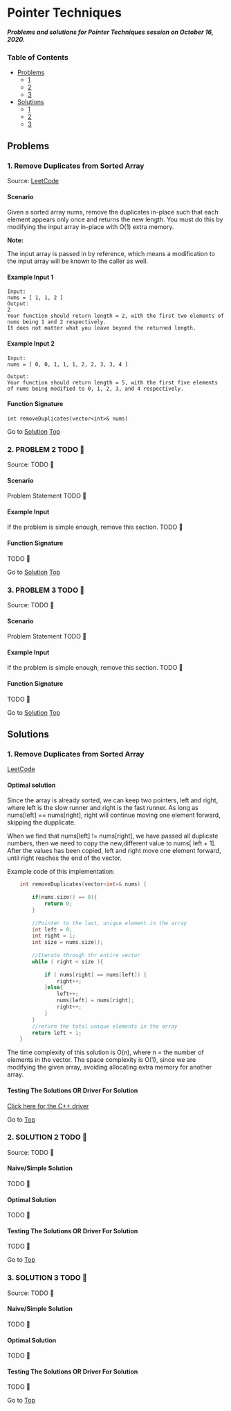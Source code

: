 <!-- Don't remove -->
<a name="top"/>

# Pointer Techniques

***Problems and solutions for Pointer Techniques session on October 16, 2020.***

### Table of Contents

* [Problems](#problems)
  * [1](#p1)
  * [2](#p2)
  * [3](#p3)
* [Solutions](#solutions)
  * [1](#s1)
  * [2](#s2)
  * [3](#s3)

<!-- Don't remove -->
<a name="problems"/>

## Problems

<a name="p1"/>

### 1. Remove Duplicates from Sorted Array

Source: [LeetCode](https://leetcode.com/problems/remove-duplicates-from-sorted-array/)

#### Scenario

Given a sorted array nums, remove the duplicates in-place such that each element appears only once and returns the new length.
You must do this by modifying the input array in-place with O(1) extra memory.


**Note:**

The input array is passed in by reference, which means a modification to the input array will be known to the caller as well.

#### Example Input 1

```
Input: 
nums = [ 1, 1, 2 ]
Output: 
2
Your function should return length = 2, with the first two elements of nums being 1 and 2 respectively.
It does not matter what you leave beyond the returned length.

```
#### Example Input 2
```
Input: 
nums = [ 0, 0, 1, 1, 1, 2, 2, 3, 3, 4 ]

Output: 
Your function should return length = 5, with the first five elements of nums being modified to 0, 1, 2, 3, and 4 respectively.

```

#### Function Signature

`int removeDuplicates(vector<int>& nums)`

<!-- Don't remove -->
Go to [Solution](#s1)   [Top](#top)

<!-- Don't remove -->
<a name="p2"/>

### 2. PROBLEM 2 TODO :bug:

Source: TODO :bug:

#### Scenario

Problem Statement TODO :bug:

#### Example Input

If the problem is simple enough, remove this section. TODO :bug:

#### Function Signature

TODO :bug:

<!-- Don't remove -->
Go to [Solution](#s2)   [Top](#top)

<!-- Don't remove -->
<a name="p3"/>

### 3. PROBLEM 3 TODO :bug:

Source: TODO :bug:

#### Scenario

Problem Statement TODO :bug:

#### Example Input

If the problem is simple enough, remove this section. TODO :bug:

#### Function Signature

TODO :bug:

<!-- Don't remove -->
Go to [Solution](#s3)   [Top](#top)

<!-- Don't remove -->
<a name="solutions"/>

## Solutions

<!-- Don't remove -->
<a name="s1"/>

### 1. Remove Duplicates from Sorted Array

[LeetCode](https://leetcode.com/problems/remove-duplicates-from-sorted-array/)

#### Optimal solution

Since the array is already sorted, we can keep two pointers, left and right, where left is the slow runner and right is the fast runner. As long as nums[left] == nums[right], right will continue moving one element forward, skipping the dupplicate. 

When we find that nums[left] != nums[right], we have passed all duplicate numbers, then we need to copy the new,different value to nums[ left + 1]. After the values has been copied, left and right move one element forward, until right reaches the end of the vector.


Example code of this implementation:
```c++
	int removeDuplicates(vector<int>& nums) {
        
        if(nums.size() == 0){
            return 0;
        }
        
        //Pointer to the last, unique element in the array
        int left = 0;
        int right = 1; 
        int size = nums.size();
        
        //Iterate through thr entire vector
        while ( right < size ){
            
            if ( nums[right] == nums[left]) {
                right++;
            }else{
                left++;
                nums[left] = nums[right];                
                right++;
            }
        }
        //return the total unique elements in the array
        return left + 1;
    }
```
The time complexity of this solution is O(n), where n =  the number of elements in the vector. The space complexity is O(1), since we are modifying the given array, avoiding allocating extra memory for another array.

#### Testing The Solutions OR Driver For Solution

[Click here for the C++ driver](./QuestionOne/driver.cpp)

<!-- Don't remove -->
Go to [Top](#top)

<!-- Don't remove -->
<a name="s2"/>

### 2. SOLUTION 2 TODO :bug:

Source: TODO :bug:

#### Naive/Simple Solution

TODO :bug:

#### Optimal Solution

TODO :bug:

#### Testing The Solutions OR Driver For Solution

TODO :bug:

<!-- Don't remove -->
Go to [Top](#top)

<!-- Don't remove -->
<a name="s3"/>

### 3. SOLUTION 3 TODO :bug:

Source: TODO :bug:

#### Naive/Simple Solution 

TODO :bug:

#### Optimal Solution

TODO :bug:

#### Testing The Solutions OR Driver For Solution

TODO :bug:

<!-- Don't remove -->
Go to [Top](#top)
